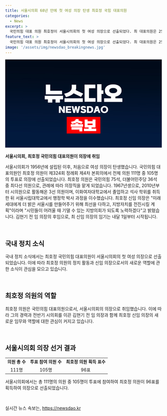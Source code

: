 ```yaml
---
title: 서울시의회 68년 만에 첫 여성 의장 탄생 최호정 국힘 대표의원
categories:
  - News
excerpt: >
  국민의힘 대표 의원 최호정이 서울시의회의 첫 여성 의장으로 선출되었다. 최 대표의원은 25일 제324회 정례회 제4차 본회의에서 96표를 획득하여 의장으로 선출되었다. 그는 3선 시의원이자 대학 학위 소지자로, 선출 직후 미래세대를 위한 더 밝은 서울을 만들겠다는 다짐을 했다. 최 신임 의장은 내달 1일부터 임기를 시작하게 된다. 클릭할 만한 기사가 요약되어 있는 것 같지 않겠어요?
feature_text: >
  국민의힘 대표 의원 최호정이 서울시의회의 첫 여성 의장으로 선출되었다. 최 대표의원은 25일 제324회 정례회 제4차 본회의에서 96표를 획득하여 의장으로 선출되었다. 그는 3선 시의원이자 대학 학위 소지자로, 선출 직후 미래세대를 위한 더 밝은 서울을 만들겠다는 다짐을 했다. 최 신임 의장은 내달 1일부터 임기를 시작하게 된다. 클릭할 만한 기사가 요약되어 있는 것 같지 않겠어요?
image: '/assets/img/newsdao_breakingnews.jpg'
---
```


<p><img src="/assets/img/newsdao_breakingnews.jpg" alt="pcversion 속보" /></p>

<p><b>서울시의회, 최호정 국민의힘 대표의원이 의장에 취임</b></p>

<p>서울시의회가 1956년에 설립된 이후, 처음으로 여성 의장이 탄생했습니다. 국민의힘 대표의원인 최호정 의원이 제324회 정례회 제4차 본회의에서 전체 의원 111명 중 105명의 투표로 의장에 선출되었습니다. 최호정 의원은 국민의힘 75석, 더불어민주당 36석 중 최다선 의원으로, 관례에 따라 의장직을 맡게 되었습니다. 1967년생으로, 2010년부터 시의원으로 활동해온 3선 의원이며, 이화여자대학교에서 졸업하고 석사 학위를 취득한 뒤 서울시립대학교에서 행정학 박사 과정을 이수했습니다. 최호정 신임 의장은 "미래세대에게 더 밝은 서울시를 만들어주기 위해 최선을 다하고, 지방자치를 전진시킬 계획"이라며 "시민들이 어려울 때 기댈 수 있는 지방의회가 되도록 노력하겠다"고 밝혔습니다. 김현기 전 임 의장의 후임으로, 최 신임 의장의 임기는 내달 1일부터 시작됩니다.</p>

<p data-ke-size="size16">&nbsp;</p>

<h2 data-ke-size="size26">국내 정치 소식</h2>

<p data-ke-size="size16">국내 정치 소식에서는 최호정 국민의힘 대표의원이 서울시의회의 첫 여성 의장으로 선출되었습니다. 이에 따라 최호정 의원의 정치 활동과 신임 의장으로서의 새로운 역할에 관한 소식이 관심을 모으고 있습니다.</p>

<p data-ke-size="size16">&nbsp;</p>

<h2 data-ke-size="size26">최호정 의원의 역할</h2>

<p data-ke-size="size16">최호정 의원은 국민의힘 대표의원으로서, 서울시의회의 의장으로 취임했습니다. 이에 따라 그의 경력과 전반기 시의회를 이끈 김현기 전 임 의장과 함께 최호정 신임 의장의 새로운 임무와 역할에 대한 관심이 커지고 있습니다.</p>

<p data-ke-size="size16">&nbsp;</p>

<h2 data-ke-size="size26">서울시의회 의장 선거 결과</h2>

<table>
<tbody>
<tr>
<td style="text-align: center; height: 17px;"><b>의원 총 수</b></td>
<td style="text-align: center; height: 17px;"><b>투표 참여 의원 수</b></td>
<td style="text-align: center; height: 17px;"><b>최호정 의원 획득 표수</b></td>
</tr>
<tr>
<td style="text-align: center; height: 17px;">111명</td>
<td style="text-align: center; height: 17px;">105명</td>
<td style="text-align: center; height: 17px;">96표</td>
</tr>
</tbody>
</table>

<p data-ke-size="size16">서울시의회에서는 총 111명의 의원 중 105명이 투표에 참여하여 최호정 의원이 96표를 획득하여 의장으로 선출되었습니다.</p>

<p data-ke-size="size16">&nbsp;</p>
실시간 뉴스 속보는, <a href="https://newsdao.kr" rel="dofollow">https://newsdao.kr</a>


